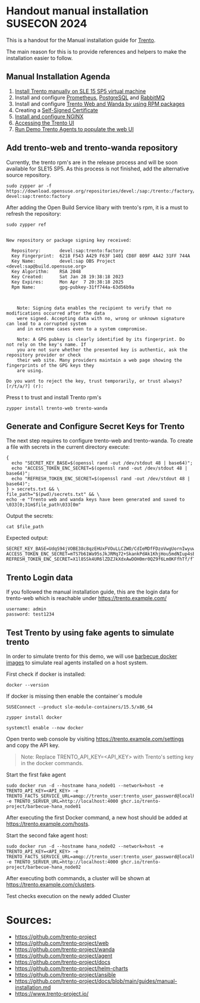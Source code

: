# Handout manual installation SUSECON 2024

This is a handout for the Manual installation guide for [Trento](https://github.com/trento-project/docs/blob/main/guides/manual-installation.md).

The main reason for this is to provide references and helpers to make the installation easier to follow.

## Manual Installation Agenda

1. [Install Trento manually on SLE 15 SP5 virtual machine](https://github.com/trento-project/docs/blob/main/guides/manual-installation.md)
1. Install and configure [Prometheus](https://github.com/trento-project/docs/blob/main/guides/manual-installation.md#install-prometheus-optional), [PostgreSQL](https://github.com/trento-project/docs/blob/main/guides/manual-installation.md#install-postgresql) and [RabbitMQ](https://github.com/trento-project/docs/blob/main/guides/manual-installation.md#install-rabbitmq)
1. Install and configure [Trento Web and Wanda by using RPM packages](https://github.com/trento-project/docs/blob/main/guides/manual-installation.md#install-trento-using-rpm-packages)
1. Creating a [Self-Signed Certificate](https://github.com/trento-project/docs/blob/main/guides/manual-installation.md#option-1-creating-a-self-signed-certificate)
1. [Install and configure NGINX](https://github.com/trento-project/docs/blob/main/guides/manual-installation.md#install-and-configure-nginx)
1. [Accessing the Trento UI](https://github.com/trento-project/docs/blob/main/guides/manual-installation.md#accessing-the-trento-web-ui)
1. [Run Demo Trento Agents to populate the web UI](https://github.com/EMaksy/trento-project-susecon-2024?tab=readme-ov-file#test-trento-by-using-fake-agents-to-simulate-trento)

## Add trento-web and trento-wanda repository

Currently, the trento rpm's are in the release process and will be soon available for SLE15 SP5. As this process is not finished, add the alternative source repository.

```
sudo zypper ar -f https://download.opensuse.org/repositories/devel:/sap:/trento:/factory/SLE_15_SP5/ devel:sap:trento:factory
```

After adding the Open Build Service libary with trento's rpm, it is a must to refresh the repository:

```
sudo zypper ref
```

```As next step the user is asked about the new Repository:

New repository or package signing key received:

  Repository:       devel:sap:trento:factory
  Key Fingerprint:  6218 F543 A429 F63F 1401 CD8F 809F 4A42 31FF 744A
  Key Name:         devel:sap OBS Project <devel:sap@build.opensuse.org>
  Key Algorithm:    RSA 2048
  Key Created:      Sat Jan 28 19:38:18 2023
  Key Expires:      Mon Apr  7 20:38:18 2025
  Rpm Name:         gpg-pubkey-31ff744a-63d56b9a



    Note: Signing data enables the recipient to verify that no modifications occurred after the data
    were signed. Accepting data with no, wrong or unknown signature can lead to a corrupted system
    and in extreme cases even to a system compromise.

    Note: A GPG pubkey is clearly identified by its fingerprint. Do not rely on the key's name. If
    you are not sure whether the presented key is authentic, ask the repository provider or check
    their web site. Many providers maintain a web page showing the fingerprints of the GPG keys they
    are using.

Do you want to reject the key, trust temporarily, or trust always? [r/t/a/?] (r):
```

Press t to trust and install Trento rpm's

`zypper install trento-web trento-wanda`

## Generate and Configure Secret Keys for Trento

The next step requires to configure trento-web and trento-wanda.
To create a file with secrets in the current directory execute:

```
{
  echo "SECRET_KEY_BASE=$(openssl rand -out /dev/stdout 48 | base64)";
  echo "ACCESS_TOKEN_ENC_SECRET=$(openssl rand -out /dev/stdout 48 | base64)";
  echo "REFRESH_TOKEN_ENC_SECRET=$(openssl rand -out /dev/stdout 48 | base64)";
} > secrets.txt && \
file_path="$(pwd)/secrets.txt" && \
echo -e "Trento web and wanda keys have been generated and saved to \033[0;31m$file_path\033[0m"
```

Output the secrets:

```
cat $file_path
```

Expected output:

```
SECRET_KEY_BASE=UdqS94jVOBE38c8qzEHUxFVOuLLCZWO/CdIeMDfFDzoVwgUornIwyuwoLAaPyd1M
ACCESS_TOKEN_ENC_SECRET=mTS7b61Wa95sJkJRMq72+SkankPdAk1KhjHou5mdNIup4sBnLzcg3SCaqbxwYxPD
REFRESH_TOKEN_ENC_SECRET=X1l8SSk4UR6lZDZJkXdxAwDOH0mr0QZ9f6Lm0KFfhTf/fTnqe40d4TCvD+EjHT6q
```

## Trento Login data

If you followed the manual installation guide, this are the login data for trento-web which is reachable under https://trento.example.com/

```
username: admin
password: test1234
```

## Test Trento by using fake agents to simulate trento

In order to simulate trento for this demo, we will use [barbecue docker images](https://github.com/trento-project/barbecue) to simulate real agents installed on a host system.

First check if docker is installed:

```
docker --version
```

If docker is missing then enable the container`s module

```
SUSEConnect --product sle-module-containers/15.5/x86_64
```

```
zypper install docker
```

```
systemctl enable --now docker
```

Open trento web console by visiting https://trento.example.com/settings and copy the API key.

> Note: Replace TRENTO_API_KEY=<API_KEY> with Trento's setting key in the docker commands.

Start the first fake agent

```
sudo docker run -d --hostname hana_node01 --network=host -e TRENTO_API_KEY=<API_KEY> -e TRENTO_FACTS_SERVICE_URL=amqp://trento_user:trento_user_password@localhost:5672/vhost  -e TRENTO_SERVER_URL=http://localhost:4000 ghcr.io/trento-project/barbecue-hana_node01
```

After executing the first Docker command, a new host should be added at https://trento.example.com/hosts.

Start the second fake agent host:

```
sudo docker run -d --hostname hana_node02 --network=host -e TRENTO_API_KEY=<API_KEY> -e TRENTO_FACTS_SERVICE_URL=amqp://trento_user:trento_user_password@localhost:5672/vhost  -e TRENTO_SERVER_URL=http://localhost:4000 ghcr.io/trento-project/barbecue-hana_node02
```

After executing both commands, a cluster will be shown at
https://trento.example.com/clusters.

Test checks execution on the newly added Cluster

# Sources:

- https://github.com/trento-project
- https://github.com/trento-project/web
- https://github.com/trento-project/wanda
- https://github.com/trento-project/agent
- https://github.com/trento-project/docs
- https://github.com/trento-project/helm-charts
- https://github.com/trento-project/ansible
- https://github.com/trento-project/docs/blob/main/guides/manual-installation.md
- https://www.trento-project.io/

